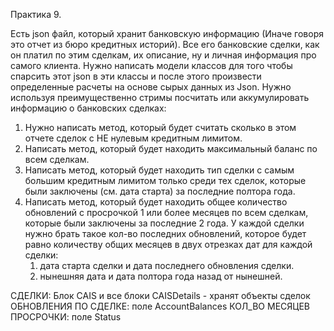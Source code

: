 Практика 9.

Есть json файл, который хранит банковскую информацию 
(Иначе говоря это отчет из бюро кредитных историй).
Все его банковские сделки, как он платил по этим сделкам, их описание,
ну и личная информация про самого клиента.
Нужно написать модели классов для того чтобы спарсить этот json в эти классы
и после этого произвести определенные расчеты на основе сырых данных из Json. 
Нужно используя преимущественно стримы посчитать или аккумулировать информацию 
о банковских сделках:
1. Нужно написать метод, который будет считать сколько в этом отчете сделок 
с НЕ нулевым кредитным лимитом.
2. Написать метод, который будет находить максимальный баланс по всем сделкам.
3. Написать метод, который будет находить тип сделки с самым большим кредитным лимитом 
только среди тех сделок, которые были заключены (см. дата старта) за последние полтора года.
4. Написать метод, который будет находить общее количество обновлений с просрочкой 1 
или более месяцев по всем сделкам, которые были заключены за последние 2 года.
У каждой сделки нужно брать такое кол-во последних обновлений, которое будет равно количеству общих месяцев в двух отрезках дат для каждой сделки:
   1. дата старта сделки и дата последнего обновления сделки.
   2. нынешняя дата и дата полтора года назад от нынешней.

СДЕЛКИ: Блок CAIS и все блоки CAISDetails - хранят объекты сделок
ОБНОВЛЕНИЯ ПО СДЕЛКЕ: поле AccountBalances
КОЛ_ВО МЕСЯЦЕВ ПРОСРОЧКИ: поле Status